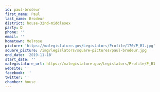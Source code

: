 ```yaml
---
id: paul-brodeur
first_name: Paul
last_name: Brodeur
district: house-32nd-middlesex
party: D
phone: ''
email: ''
hometown: Melrose
picture: 'https://malegislature.gov/Legislators/Profile/170/P_B1.jpg'
square_picture: /img/legislators/square-pictures/paul-brodeur.jpg
end_date: '2019-11-18'
start_date: ''
malegislature_url: https://malegislature.gov/Legislators/Profile/P_B1
website: ''
facebook: ''
twitter: ''
chamber: house
---
```

